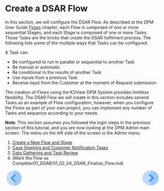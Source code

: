 # Create a DSAR Flow

In this section, we will configure the DSAR Flow. As described at the DPM User Guide [Flows](/articles/DPM/02_Admin_Module/03_Flows.md) chapter, each Flow is composed of one or more sequential Stages, and each Stage is composed of one or more Tasks. Those Tasks are the bricks that create the DSAR fulfilment process. The following lists some of the multiple ways that Tasks can be configured.

A Task can:

- Be configured to run in parallel or sequential to another Task
- Be manual or automatic
- Be conditional to the results of another Task
- Use inputs from a previous Task
- Receive input from the Customer at the moment of Request submission

The creation of Flows using the K2View DPM System provides limitless flexibility. The DSAR Flow we will create in this section includes several Tasks as an example of Flow configuration; however, when you configure the Flows as part of your own project, you can implement any number of Tasks and sequence according to your needs.  

**Note**: This section assumes you followed the login steps in the previous section of this tutorial, and you are now looking at the DPM Admin main screen. The menu on the left side of the screen is the Admin menu.

1.  [Create a New Flow and Stage](/01_DSAR/01_02_01_DSAR_create_new_flow.md)
2.  [Case Opening and Customer Notification Tasks](/01_DSAR/01_02_02_DSAR_Tasks_First_Stage.md)
3.  [Data Gathering and Task Review](/01_DSAR/01_02_03_DSAR_Tasks_Next_Stages.md)
4.  [Mark the Flow as Complete/01_DSAR/01_02_04_DSAR_Finalize_Flow.md)



[![Previous](../images/Previous.png)](/01_DSAR/01_01_DSAR_login.md)[<img align="right" width="60" height="54" src="../images/Next.png">](/01_DSAR/01_02_01_DSAR_create_new_flow.md)
